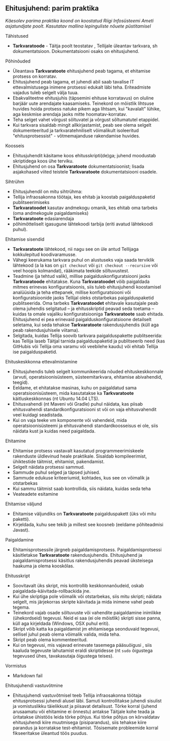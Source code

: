 ## Ehitusjuhend: parim praktika

_Käesolev parima praktika koond on koostatud Riigi Infosüsteemi Ameti asjatundjate poolt. Kasutatav mallina lepinguliste nõuete püstitamisel_

Tähistused
- __Tarkvaratoode__ - Täitja poolt teostatav , Tellijale üleantav tarkvara, sh dokumentatsioon. Dokumentatsiooni osaks on ehitusjuhend.

Põhinõuded
- Üleantava __Tarkvaratoote__ ehitusjuhend peab tagama, et ehitamise protsess on korratav.
- Ehitusjuhend peab tagama, et juhendi abil saab tavalise IT ettevalmistusega inimene protsessi edukalt läbi teha. Eriteadmiste vajadus tuleb selgelt välja tuua.
- Ebakvaliteetne ehitusjuhis (täpsemini ehituse korratavus) on oluline barjäär uute arendajate kaasamiseks. Teinekord on mõistlik lihtsuse huvides hoida protsess natuke pikem aga lihtsam, kui "kavalalt" lühike, aga keskmise arendaja jaoks mitte hoomatav-korratav.
- Teha selget vahet võrgust sõltuvatel ja võrgust sõltumatutel etappidel.
- Kui tarkvara sisaldab mingit allkirjastamist, peab see olema selgelt dokumenteeritud ja tarkvaratehniliselt võimalikult isoleeritud "ehitusprotsessist" - võtmemajanduse rakendamise huvides.

Koosseis
- Ehitusjuhendit käsitame koos ehitusskripti(de)ga; juhend moodustab skriptidega koos ühe terviku.
-	Ehitusjuhend on osa __Tarkvaratoote__ dokumentatsioonist; lisada asjakohased viited teistele __Tarkvaratoote__ dokumentatsiooni osadele.

Sihtrühm
-	Ehitusjuhendil on mitu sihtrühma:
  -	Tellija infraosakonna töötaja, kes ehitab ja koostab paigalduspaketid publitseerimiseks
  - __Tarkvaratoodet__ kasutav andmekogu omanik, kes ehitab oma tarbeks (oma andmekogule paigaldamiseks)
  - __Tarkvaratoote__ edasiarendaja
  - põhimõtteliselt igasugune lähtekoodi tarbija (eriti avatud lähtekoodi puhul).

Ehitamise sisendid
-	__Tarkvaratoote__ lähtekood, nii nagu see on üle antud Tellijaga kokkulepitud koodivaramusse.
- Vähegi keerukama tarkvara puhul on alustuseks vaja saada terviklik lähtekood (a la kas on `git checkout` või `git checkout --recursive` või veel hoopis kolmandat), rääkimata teekide sõltuvustest.
-	Teadmine (ja tehtud valik), millise paigalduskonfiguratsiooni jaoks __Tarkvaratoode__ ehitatakse. Kuna __Tarkvaratoodet__ võib paigaldada mitmes erinevas konfiguratsioonis, siis tuleb ehitusjuhendi koostamisel analüüsida ja teha ettepanek, millise konfiguratsiooni või konfiguratsioonide jaoks Tellijal oleks otstarbekas paigalduspaketid publitseerida. Oma tarbeks __Tarkvaratoodet__ ehitavale kasutajale peab olema juhendis selgitatud – ja ehitusskriptid peavad seda toetama – kuidas ta omale vajaliku konfiguratsiooniga __Tarkvaratoote__ saab ehitada. Ehitusjuhend ei pea erinevaid paigalduskonfiguratsioone detailselt seletama, kui seda tehakse __Tarkvaratoote__ rakendusjuhendis (küll aga peab rakendusjuhisele viitama).
- Selgitada, kuidas Tellija soovib tarkvara paigalduspakette publitseerida: kas Tellija laseb Täitjal tarnida paigalduspaketid ja publitseerib need (kas GitHubis või Tellija oma varamu või veebilehe kaudu) või ehitab Tellija ise paigalduspaketid. 

Ehituskeskkonna ettevalmistamine
-	Ehitusjuhendis tuleb selgelt kommunikeerida nõuded ehituskeskkonnale (arvuti, operatsioonisüsteem, süsteemitarkvara, ehitamise abivahendid, teegid).
-	Eeldame, et ehitatakse masinas, kuhu on paigaldatud sama operatsioonisüsteem, mida kasutatakse ka __Tarkvaratoote__ käitluskeskkonnas (nt Ubuntu 14.04 LTS).
-	Ehitusvahendi (nt Maveni või Gradle) puhul näidata, kas piisab ehitusvahendi standardkonfiguratsiooni st või on vaja ehitusvahendit veel kuidagi seadistada.
-	Kui on vaja teeke vm komponente või vahendeid, mida operatsioonisüsteemi ja ehitusvahendi standardkoosseisus ei ole, siis näidata kust ja kuidas need paigaldada. 

Ehitamine
-	Ehitamise protsess vastavalt kasutatud programmeerimiskeele rakenduste üldlevinud heale praktikale. Sisaldab kompileerimist, ühiktestide täitmist, ehitamist, pakendamist.
-	Selgelt näidata protsessi sammud.
-	Sammude puhul selged ja täpsed juhised.
-	Sammude edukuse kriteeriumid, kohtades, kus see on võimalik ja otstarbekas
-	Kui sammu täitmist saab kontrollida, siis näidata, kuidas seda teha
-	Veateadete esitamine

Ehitamise väljund
-	Ehitamise väljundiks on __Tarkvaratoote__ paigalduspakett (üks või mitu paketti).
-	Kirjeldada, kuhu see tekib ja millest see koosneb (eeldame põhiteadmisi Javast).

Paigaldamine
-	Ehitamisprotsessile järgneb paigaldamisprotsess. Paigaldamisprotsessi käsitletakse __Tarkvaratoote__ rakendusjuhendis. Ehitusjuhend ja paigaldamisprotsessi käsitlus rakendusjuhendis peavad üksteisega haakuma ja olema kooskõlas.

Ehitusskript
- Soovitavalt üks skript, mis kontrollib keskkonnanõudeid, oskab paigaldada-käivitada-rollbackida jne.
- Kui ühe skriptiga pole võimalik või otstarbekas, siis mitu skripti; näidata selgelt, mis järjekorras skripte käivitada ja mida inimene vahel peab tegema.
- Teinekord vajab osade sõltuvuste või vahendite paigaldamine inimlikke (ühekordseid) tegevusi. Neid ei saa (ei ole mõistlik) skripti sisse panna, küll aga kirjeldada (Windows, OSX puhul eriti).
- Skript võib katta ka paigaldamist jm ehitamisega seonduvaid tegevusi, sellisel juhul peab olema võimalik valida, mida teha.
- Skript peab olema kommenteeritud.
- Kui on tegevusi, mis vajavad erinevate tasemega pääsuõigusi , siis kaaluda tegevuste lahutamist eraldi skriptidesse (nt `sudo` õigustega tegevused ühes, tavakasutaja õigustega teises). 

Vormistus
-	Markdown fail

Ehitusjuhendi vastuvõtmine
-	Ehitusjuhendi vastuvõtmisel teeb Tellija infraosakonna töötaja ehitusprotsessi juhendi alusel läbi. Samuti kontrollitakse juhendi sisulist ja vomistuslikku täielikkust ja piisavat detailsust. Tõrke korral (juhend arusaamatu või ehitamine ei õnnestu) antakse Täitjale kohe teada ja üritatakse ühistöös leida tõrke põhjus. Kui tõrke põhjus on kõrvaldatav ehitusjuhendi kiire muutmisega (pisiparandus), siis tehakse kiire parandus ja korratakse test-ehitamist. Tõsisemate probleemide korral fikseeritakse üleantud töös puudus.
